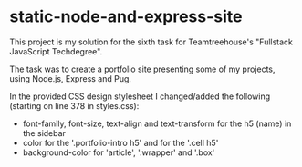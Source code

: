# static-node-and-express-site

This project is my solution for the sixth task for Teamtreehouse's "Fullstack JavaScript Techdegree".

The task was to create a portfolio site presenting some of my projects, using Node.js, Express and Pug.

In the provided CSS design stylesheet I changed/added the following (starting on line 378 in styles.css):

-   font-family, font-size, text-align and text-transform for the h5 (name) in the sidebar
-   color for the '.portfolio-intro h5' and for the '.cell h5'
-   background-color for 'article', '.wrapper' and '.box'
